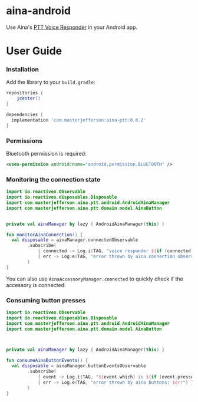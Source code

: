 # aina-android

Use Aina's [PTT Voice Responder](https://www.aina-wireless.com/shop/aina-ptt-voice-responder/) in your Android app.

# User Guide

### Installation

Add the library to your `build.gradle`:

```gradle
repositories {
    jcenter()
}

dependencies {
  implementation 'com.masterjefferson:aina-ptt:0.0.2'
}
```

### Permissions

Bluetooth permission is required:

```xml
<uses-permission android:name="android.permission.BLUETOOTH" />
```

### Monitoring the connection state

```kotlin
import io.reactivex.Observable
import io.reactivex.disposables.Disposable
import com.masterjefferson.aina.ptt.android.AndroidAinaManager
import com.masterjefferson.aina.ptt.domain.model.AinaButton


private val ainaManager by lazy { AndroidAinaManager(this) }

fun monitorAinaConnection() {
  val disposable = ainaManager.connectedObservable
        .subscribe(
            { connected -> Log.i(TAG, "voice responder ${if (connected) "connected" else "disconnected"}") },
            { err -> Log.e(TAG, "error thrown by aina connection observable: $err") }
        )
}
```

You can also use `AinaAccessoryManager.connected` to quickly check if the accessory is connected.

### Consuming button presses

```kotlin
import io.reactivex.Observable
import io.reactivex.disposables.Disposable
import com.masterjefferson.aina.ptt.android.AndroidAinaManager
import com.masterjefferson.aina.ptt.domain.model.AinaButton



private val ainaManager by lazy { AndroidAinaManager(this) }

fun consumeAinaButtonEvents() {
  val disposable = ainaManager.buttonEventsObservable
        .subscribe(
            { event -> Log.i(TAG, "${event.which} is ${if (event.pressed) "PRESSED" else "RELEASED"}") },
            { err -> Log.e(TAG, "error thrown by aina buttons: $err") }
        )
}
```
